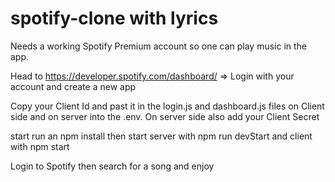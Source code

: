 # spotify-clone with lyrics

Needs a working Spotify Premium account so one can play music in the app.

Head to https://developer.spotify.com/dashboard/  => Login with your account and create a new app

Copy your Client Id and past it in the login.js and dashboard.js files on Client side and on server into the .env. On server side also add your Client Secret

start run an npm install
then start server with npm run devStart
and client with npm start

Login to Spotify then search for a song and enjoy
